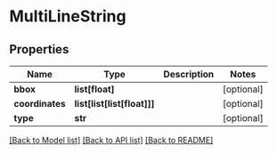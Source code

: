 # MultiLineString

## Properties
Name | Type | Description | Notes
------------ | ------------- | ------------- | -------------
**bbox** | **list[float]** |  | [optional] 
**coordinates** | **list[list[list[float]]]** |  | [optional] 
**type** | **str** |  | [optional] 

[[Back to Model list]](../README.md#documentation-for-models) [[Back to API list]](../README.md#documentation-for-api-endpoints) [[Back to README]](../README.md)


